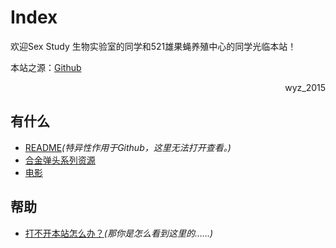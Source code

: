 # Index

欢迎Sex Study 生物实验室的同学和521雄果蝇养殖中心的同学光临本站！

本站之源：[Github](https://github.com/wyz-2015/wyz-2015.github.io)

<div style="text-align:right">wyz_2015</div>

## 有什么

* [README](README)*(特异性作用于Github，这里无法打开查看。)*
* [合金弹头系列资源](docs/mslug)
* [电影](docs/films)

## 帮助

* [打不开本站怎么办？](help/DNS)*(那你是怎么看到这里的……)*

